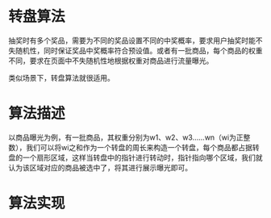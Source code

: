 # 转盘算法

抽奖时有多个奖品，需要为不同的奖品设置不同的中奖概率，要求用户抽奖时能不失随机性，同时保证奖品中奖概率符合预设值。或者有一批商品，每个商品的权重不同，要求在页面中不失随机性地根据权重对商品进行流量曝光。

类似场景下，转盘算法就很适用。

# 算法描述

以商品曝光为例，有一批商品，其权重分别为w1、w2、w3……wn（wi为正整数），我们可以将wi之和作为一个转盘的周长来构造一个转盘，每个商品都占据转盘的一个扇形区域，这样当转盘中的指针进行转动时，指针指向哪个区域，我们就认为该区域对应的商品被选中了，将其进行展示曝光即可。

# 算法实现

```go

```
